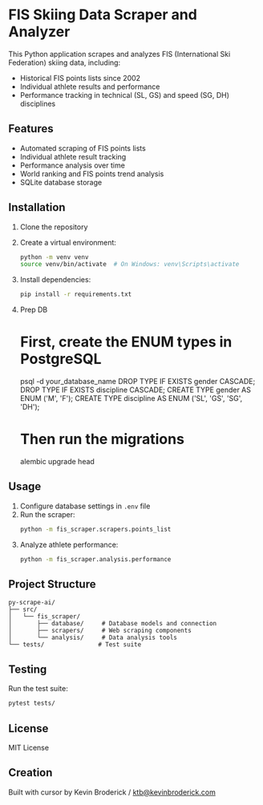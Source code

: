 # FIS Skiing Data Scraper and Analyzer

This Python application scrapes and analyzes FIS (International Ski Federation) skiing data, including:
- Historical FIS points lists since 2002
- Individual athlete results and performance
- Performance tracking in technical (SL, GS) and speed (SG, DH) disciplines

## Features

- Automated scraping of FIS points lists
- Individual athlete result tracking
- Performance analysis over time
- World ranking and FIS points trend analysis
- SQLite database storage

## Installation

1. Clone the repository
2. Create a virtual environment:
   ```bash
   python -m venv venv
   source venv/bin/activate  # On Windows: venv\Scripts\activate
   ```
3. Install dependencies:
   ```bash
   pip install -r requirements.txt
   ```
4. Prep DB
   # First, create the ENUM types in PostgreSQL
   psql -d your_database_name
   DROP TYPE IF EXISTS gender CASCADE;
   DROP TYPE IF EXISTS discipline CASCADE;
   CREATE TYPE gender AS ENUM ('M', 'F');
   CREATE TYPE discipline AS ENUM ('SL', 'GS', 'SG', 'DH');
   
   # Then run the migrations
   alembic upgrade head

## Usage

1. Configure database settings in `.env` file
2. Run the scraper:
   ```bash
   python -m fis_scraper.scrapers.points_list
   ```
3. Analyze athlete performance:
   ```bash
   python -m fis_scraper.analysis.performance
   ```

## Project Structure

```
py-scrape-ai/
├── src/
│   └── fis_scraper/
│       ├── database/     # Database models and connection
│       ├── scrapers/     # Web scraping components
│       └── analysis/     # Data analysis tools
└── tests/               # Test suite
```

## Testing

Run the test suite:
```bash
pytest tests/
```

## License

MIT License 

## Creation

Built with cursor by Kevin Broderick / ktb@kevinbroderick.com